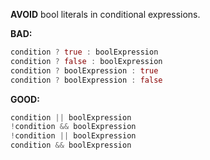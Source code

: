 **AVOID** bool literals in conditional expressions.

**BAD:**
```dart
condition ? true : boolExpression
condition ? false : boolExpression
condition ? boolExpression : true
condition ? boolExpression : false
```

**GOOD:**
```dart
condition || boolExpression
!condition && boolExpression
!condition || boolExpression
condition && boolExpression
```

